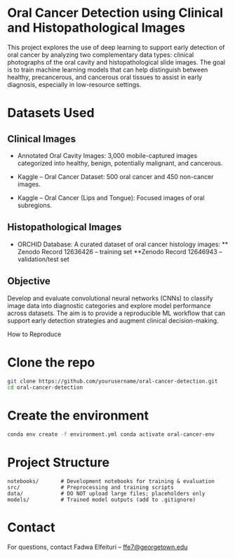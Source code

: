 # Oral Cancer Detection using Clinical and Histopathological Images

This project explores the use of deep learning to support early detection of oral cancer by analyzing two complementary data types: clinical photographs of the oral cavity and histopathological slide images. The goal is to train machine learning models that can help distinguish between healthy, precancerous, and cancerous oral tissues to assist in early diagnosis, especially in low-resource settings.

# Datasets Used

## Clinical Images

* Annotated Oral Cavity Images: 3,000 mobile-captured images categorized into healthy, benign, potentially malignant, and cancerous.

* Kaggle – Oral Cancer Dataset: 500 oral cancer and 450 non-cancer images.

* Kaggle – Oral Cancer (Lips and Tongue): Focused images of oral subregions.

## Histopathological Images

* ORCHID Database: A curated dataset of oral cancer histology images:
** Zenodo Record 12636426 – training set
**Zenodo Record 12646943 – validation/test set

## Objective

Develop and evaluate convolutional neural networks (CNNs) to classify image data into diagnostic categories and explore model performance across datasets. The aim is to provide a reproducible ML workflow that can support early detection strategies and augment clinical decision-making.

How to Reproduce

# Clone the repo
```bash
git clone https://github.com/yourusername/oral-cancer-detection.git
cd oral-cancer-detection
```

# Create the environment
```bash
conda env create -f environment.yml conda activate oral-cancer-env
```

# Project Structure
```plaintext
notebooks/       # Development notebooks for training & evaluation
src/             # Preprocessing and training scripts
data/            # DO NOT upload large files; placeholders only
models/          # Trained model outputs (add to .gitignore)
```

# Contact

For questions, contact Fadwa Elfeituri – ffe7@georgetown.edu
